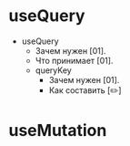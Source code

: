 # useQuery

* useQuery
  * Зачем нужен [01].
  * Что принимает [01].
  * queryKey
    * Зачем нужен [01].
    * Как составить [✏️]





# useMutation

